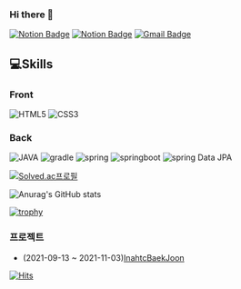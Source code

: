 ### Hi there 👋

<!--
**seungmin-park/seungmin-park** is a ✨ _special_ ✨ repository because its `README.md` (this file) appears on your GitHub profile.

Here are some ideas to get you started:

- 🔭 I’m currently working on ...
- 🌱 I’m currently learning ...
- 👯 I’m looking to collaborate on ...
- 🤔 I’m looking for help with ...
- 💬 Ask me about ...
- 📫 How to reach me: ...
- 😄 Pronouns: ...
- ⚡ Fun fact: ...
-->

[![Notion Badge](https://img.shields.io/badge/Blog-FF8800?style=flat-square&logo=Micro.blog&logoColor=white&link=https://seungmin.tistory.com/)](https://seungmin.tistory.com/)
[![Notion Badge](https://img.shields.io/badge/Notion-000000?style=flat-square&logo=Notion&logoColor=white&link=https://www.notion.so/bff40f38a74844d29293fc9c89303035)](https://www.notion.so/bff40f38a74844d29293fc9c89303035)
[![Gmail Badge](https://img.shields.io/badge/Gmail-d14836?style=flat-square&logo=Gmail&logoColor=white&link=mailto:tmddudals369@naver.com)](mailto:tmddudals369@naver.com)

## 💻Skills

### Front

![HTML5](https://img.shields.io/badge/HTML-E34F26?style=flat-square&logo=html5&logoColor=white)
![CSS3](https://img.shields.io/badge/CSS-1572B6?style=flat-square&logo=css3&logoColor=white)

### Back

![JAVA](https://img.shields.io/badge/java-007396?style=flat-square&logo=java&logoColor=white)
![gradle](https://img.shields.io/badge/gradle-02303A?style=flat-square&logo=gradle&logoColor=white)
![spring](https://img.shields.io/badge/spring-6DB33F?style=flat-square&logo=spring&logoColor=white)
![springboot](https://img.shields.io/badge/spring_boot-6DB33F?style=flat-square&logo=springboot&logoColor=white)
![spring Data JPA](https://img.shields.io/badge/spring_Data_JPA-6DB33F?style=flat-square&logo=AmazonDynamoDB&logoColor=white)

[![Solved.ac프로필](http://mazassumnida.wtf/api/v2/generate_badge?boj=tmddudals369)](https://solved.ac/tmddudals369)

![Anurag's GitHub stats](https://github-readme-stats.vercel.app/api?username=seungmin-park&show_icons=true&theme=merko)

[![trophy](https://github-profile-trophy.vercel.app/?username=seungmin-park&theme=onedark)](https://github.com/seungmin-park/github-profile-trophy)

### 프로젝트

<ul>
 <li>(2021-09-13 ~ 2021-11-03)<a href="https://github.com/seungmin-park/inhatcBaekjoon">InahtcBaekJoon</a>
</ul>

[![Hits](https://hits.seeyoufarm.com/api/count/incr/badge.svg?url=https%3A%2F%2Fgithub.com%2Fseungmin-park&count_bg=%2379C83D&title_bg=%23555555&icon=&icon_color=%23E7E7E7&title=hits&edge_flat=false)](https://hits.seeyoufarm.com)

<!-- [![Top Langs](https://github-readme-stats.vercel.app/api/top-langs/?username=seungmin-park&layout=compact)](https://github.com/seungmin-park/github-readme-stats) -->
